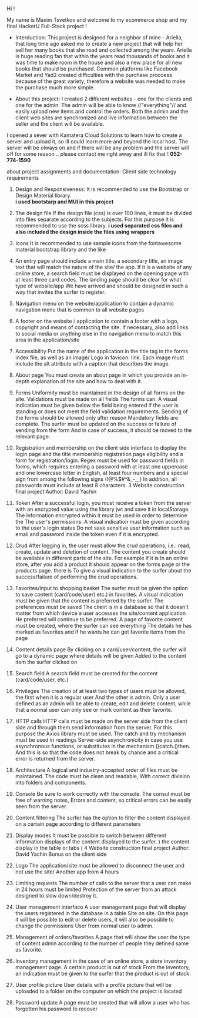 Hi !

My name is Maxim Tsvetkov and welcome to my ecommerce shop and my final HackerU Full-Stack project !

- Interduction:
  This project is designed for a neighbor of mine - Ariella, that long time ago asked me to create a new project that will help her sell her many books that she read and collected among the years.
  Ariella is huge reading fan that within the years read thousands of books and it was time to make room in the house and also a new place for all new books that should be purchased.
  Common platforms like Facebook Market and Yad2 created difficulties with the purchase proccess because of the great variety, therefore a website was needed to make the purchase much more simple.

- About this project:
  I created 2 different websites - one for the clients and one for the admin.
  The admin will be able to know //"everything"// and easily upload new items and control the orders.
  Both the admin and the client web sites are synchronized and live information between the seller and the client will be available.

I opened a sever with Kamatera Cloud Solutions to learn how to create a server and upload it, so Ill could learn more and beyond the local host.
The server will be olways on and if there will be any problem and the server will off for some reason .. please contact me right away and ill fix that !
**052-774-1590**

about project assignments and documentation:
Client side technology requirements

1. Design and Responsiveness:
   It is recommended to use the Bootstrap or Design Material library. <br/>
   **i used bootstarp and MUI in this project**

2. The design file
   If the design file (css) is over 100 lines, it must be divided into files
   separate according to the subjects. For this purpose it is recommended to use the scss library.
   **i used separated css files and also included the design inside the files using wrappers**

3. Icons It is recommended to use sample icons from the fontawesome material bootstrap library
   and the like
4. An entry page should include a main title, a secondary title, an image text that will match the nature of the site/
   the app. If it is a website of any online store, a search field must be displayed on the opening page
   with at least three card codes. The landing page should be clear for what type of website/app
   We have arrived and should be designed in such a way that invites the surfer to register.
5. Navigation menu on the website/application to contain a dynamic navigation menu that is common to all website pages
6. A footer on the website / application to contain a footer with a logo, copyright and means of contacting
   the site. If necessary, also add links to social media or anything else in the navigation menu
   to match this area in the application/site
7. Accessibility Put the name of the application in the title tag in the forms index file, as well as an image/
   Logo in favicon: link. Each image must include the alt attribute with a caption that describes the image.
8. About page You must create an about page in which you provide an in-depth explanation of the site and how to deal with it.
9. Forms Uniformity must be maintained in the design of all forms on the site. Validations must be made on all fields
   The forms can. A visual indication must be given below the field being entered if the user is standing
   or does not meet the field validation requirements. Sending of the forms should be allowed only after reason
   Mandatory fields are complete. The surfer must be updated on the success or failure of sending from the form
   And in case of success, it should be moved to the relevant page.
10. Registration and membership on the client side interface to display the login page and the title membership registration page
    eligibility and a form for registration/login. Regex must be used for password fields in forms,
    which requires entering a password with at least one uppercase and one lowercase letter in English, at least four
    numbers and a special sign from among the following signs (!@%$#^&\_-\_\_) In addition, all passwords must include at least
    8 characters.
    3
    Website construction final project Author: David Yachin
11. Token After a successful login, you must receive a token from the server with an encrypted value using the library
    jwt and save it in localStorage. The information encrypted within it must be used in order to determine the
    The user's permissions. A visual indication must be given according to the user's login status
    Do not save sensitive user information such as email and password inside the token even if it is encrypted.
12. Crud After logging in, the user must allow the crud operations, i.e.: read, create, update
    and deletion of content. The content you create should be available in different parts of the site. For example if it is
    In an online store, after you add a product it should appear on the forms page or the products page. there is
    To give a visual indication to the surfer about the success/failure of performing the crud operations.
13. Favorites/Input to shopping basket The surfer must be given the option to save content (card/code/user)
    etc.) in favorites. A visual indication must be given that the content is preferred by the surfer. The preferences must be saved
    The client is in a database so that it doesn't matter from which device a user accesses the site/content application
    He preferred will continue to be preferred. A page of favorite content must be created, where the surfer can see everything
    The details he has marked as favorites and if he wants he can get favorite items from the page
14. Content details page By clicking on a card/user/content, the surfer will go to a dynamic page where details will be given
    Added to the content item the surfer clicked on
15. Search field A search field must be created for the content (card/code/user, etc.)
16. Privileges The creation of at least two types of users must be allowed, the first when it is a regular user
    And the other is admin. Only a user defined as an admin will be able to create, edit and delete content, while
    that a normal user can only see or mark content as their favorite.
17. HTTP calls HTTP calls must be made on the server side from the client side and through them send information
    from the server. For this purpose the Axios library must be used. The catch and try mechanism must be used in readings
    Server-side asynchronicity in case you use asynchronous functions, or substitutes in the mechanism
    ()catch.()then. And this is so that the code does not break by chance and a critical error is returned from the server.
18. Architecture A logical and industry-accepted order of files must be maintained. The code must be clean and readable,
    With correct division into folders and components.
19. Console Be sure to work correctly with the console. The consul must be free of warning notes,
    Errors and content, so critical errors can be easily seen from the server.
20. Content filtering The surfer has the option to filter the content displayed on a certain page according to different parameters
21. Display modes It must be possible to switch between different information displays of the content displayed to the surfer. ) the content display
    in the table or tabs (
    4
    Website construction final project Author: David Yachin
    Bonus on the client side
22. Logo The application/site must be allowed to disconnect the user and not use the site/
    Another app from 4 hours
23. Limiting requests The number of calls to the server that a user can make in 24 hours must be limited
    Protection of the server from an attack designed to slow down/destroy it.
24. User management interface A user management page that will display the users registered in the database in a table
    Site on site. On this page it will be possible to edit or delete users, it will also be possible to change the permissions
    User from normal user to admin.
25. Management of orders/favorites A page that will show the user the type of content admin according to the number of people they defined
    same as favorite.
26. Inventory management in the case of an online store, a store inventory management page. A certain product is out of stock
    From the inventory, an indication must be given to the surfer that the product is out of stock.
27. User profile picture User details with a profile picture that will be uploaded to a folder on the computer
    on which the project is located
28. Password update A page must be created that will allow a user who has forgotten his password to recover
